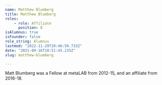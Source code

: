 ```yaml
---
name: Matthew Blumberg
title: Matthew Blumberg
roles:
    - role: Affiliate
      position: 8
isAlumnus: true
isFounder: false
role_string: Alumnus
lastmod: "2022-11-29T20:46:50.733Z"
date: "2021-09-16T10:51:45.235Z"
slug: matthew-blumberg

---
```

Matt Blumberg was a Fellow at metaLAB from 2012-15, and an affiliate from 2016-18.